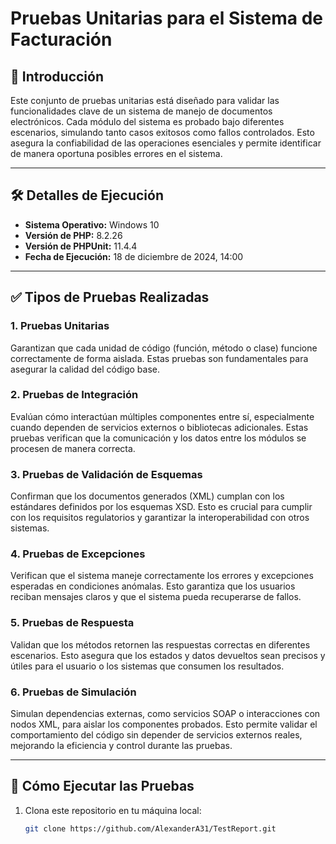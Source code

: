 # Pruebas Unitarias para el Sistema de Facturación

## 📖 Introducción
Este conjunto de pruebas unitarias está diseñado para validar las funcionalidades clave de un sistema de manejo de documentos electrónicos. Cada módulo del sistema es probado bajo diferentes escenarios, simulando tanto casos exitosos como fallos controlados. Esto asegura la confiabilidad de las operaciones esenciales y permite identificar de manera oportuna posibles errores en el sistema.

---

## 🛠️ Detalles de Ejecución

- **Sistema Operativo:** Windows 10  
- **Versión de PHP:** 8.2.26  
- **Versión de PHPUnit:** 11.4.4  
- **Fecha de Ejecución:** 18 de diciembre de 2024, 14:00  

---

## ✅ Tipos de Pruebas Realizadas

### 1. **Pruebas Unitarias**
Garantizan que cada unidad de código (función, método o clase) funcione correctamente de forma aislada. Estas pruebas son fundamentales para asegurar la calidad del código base.

### 2. **Pruebas de Integración**
Evalúan cómo interactúan múltiples componentes entre sí, especialmente cuando dependen de servicios externos o bibliotecas adicionales. Estas pruebas verifican que la comunicación y los datos entre los módulos se procesen de manera correcta.

### 3. **Pruebas de Validación de Esquemas**
Confirman que los documentos generados (XML) cumplan con los estándares definidos por los esquemas XSD. Esto es crucial para cumplir con los requisitos regulatorios y garantizar la interoperabilidad con otros sistemas.

### 4. **Pruebas de Excepciones**
Verifican que el sistema maneje correctamente los errores y excepciones esperadas en condiciones anómalas. Esto garantiza que los usuarios reciban mensajes claros y que el sistema pueda recuperarse de fallos.

### 5. **Pruebas de Respuesta**
Validan que los métodos retornen las respuestas correctas en diferentes escenarios. Esto asegura que los estados y datos devueltos sean precisos y útiles para el usuario o los sistemas que consumen los resultados.

### 6. **Pruebas de Simulación**
Simulan dependencias externas, como servicios SOAP o interacciones con nodos XML, para aislar los componentes probados. Esto permite validar el comportamiento del código sin depender de servicios externos reales, mejorando la eficiencia y control durante las pruebas.

---

## 🚀 Cómo Ejecutar las Pruebas

1. Clona este repositorio en tu máquina local:
   ```bash
   git clone https://github.com/AlexanderA31/TestReport.git
